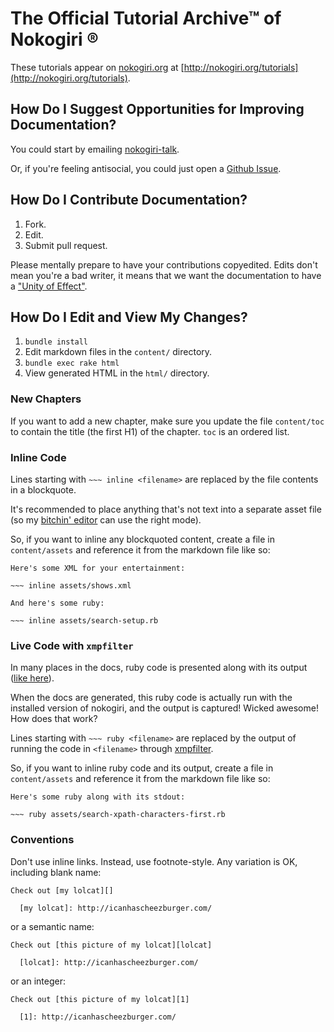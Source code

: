 
# The Official Tutorial Archive™ of Nokogiri ®

These tutorials appear on [nokogiri.org](http://nokogiri.org/) at
[http://nokogiri.org/tutorials](http://nokogiri.org/tutorials).


## How Do I Suggest Opportunities for Improving Documentation?

You could start by emailing
[nokogiri-talk](http://groups.google.com/group/nokogiri-talk).

Or, if you're feeling antisocial, you could just open a [Github
Issue](http://github.com/sparklemotion/nokogiri.org-tutorials/issues).


## How Do I Contribute Documentation?

1. Fork.
2. Edit.
3. Submit pull request.

Please mentally prepare to have your contributions copyedited. Edits
don't mean you're a bad writer, it means that we want the
documentation to have a ["Unity of
Effect"](http://en.wikipedia.org/wiki/The_Philosophy_of_Composition).


## How Do I Edit and View My Changes?

1. `bundle install`
2. Edit markdown files in the `content/` directory.
3. `bundle exec rake html`
4. View generated HTML in the `html/` directory.

### New Chapters

If you want to add a new chapter, make sure you update the file
`content/toc` to contain the title (the first H1) of the
chapter. `toc` is an ordered list.

### Inline Code

Lines starting with `~~~ inline <filename>` are replaced by the file contents in a blockquote.

It's recommended to place anything that's not text into a separate
asset file (so my [bitchin' editor](http://www.gnu.org/software/emacs/)
can use the right mode).

So, if you want to inline any blockquoted content, create a file in
`content/assets` and reference it from the markdown file like so:

    Here's some XML for your entertainment:

    ~~~ inline assets/shows.xml

    And here's some ruby:

    ~~~ inline assets/search-setup.rb

### Live Code with `xmpfilter`

In many places in the docs, ruby code is presented along with its
output
([like here](http://nokogiri.org/tutorials/searching_a_xml_html_document.html)).

When the docs are generated, this ruby code is actually run with the
installed version of nokogiri, and the output is captured!  Wicked
awesome! How does that work?

Lines starting with `~~~ ruby <filename>` are replaced by the output
of running the code in `<filename>` through
[xmpfilter](http://eigenclass.org/hiki.rb?xmpfilter).

So, if you want to inline ruby code and its output, create a file in
`content/assets` and reference it from the markdown file like so:

    Here's some ruby along with its stdout:

    ~~~ ruby assets/search-xpath-characters-first.rb

### Conventions

Don't use inline links. Instead, use footnote-style. Any variation is OK, including blank name:

    Check out [my lolcat][]

      [my lolcat]: http://icanhascheezburger.com/

or a semantic name:

    Check out [this picture of my lolcat][lolcat]

      [lolcat]: http://icanhascheezburger.com/

or an integer:

    Check out [this picture of my lolcat][1]

      [1]: http://icanhascheezburger.com/
